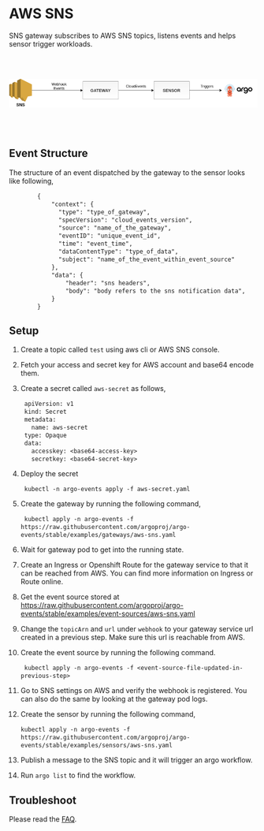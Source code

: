 # AWS SNS


SNS gateway subscribes to AWS SNS topics, listens events and helps sensor trigger workloads.

<br/>
<br/>

<p align="center">
  <img src="https://github.com/argoproj/argo-events/blob/master/docs/assets/aws-sns-setup.png?raw=true" alt="AWS SNS Setup"/>
</p>

<br/>
<br/> 

## Event Structure
The structure of an event dispatched by the gateway to the sensor looks like following,

            {
                "context": {
                  "type": "type_of_gateway",
                  "specVersion": "cloud_events_version",
                  "source": "name_of_the_gateway",
                  "eventID": "unique_event_id",
                  "time": "event_time",
                  "dataContentType": "type_of_data",
                  "subject": "name_of_the_event_within_event_source"
                },
                "data": {
                	"header": "sns headers",
                  	"body": "body refers to the sns notification data",
                }
            }


## Setup

1. Create a topic called `test` using aws cli or AWS SNS console.

2. Fetch your access and secret key for AWS account and base64 encode them.

3. Create a secret called `aws-secret` as follows,

        apiVersion: v1
        kind: Secret
        metadata:
          name: aws-secret
        type: Opaque
        data:
          accesskey: <base64-access-key>
          secretkey: <base64-secret-key>

4. Deploy the secret

        kubectl -n argo-events apply -f aws-secret.yaml

5. Create the gateway by running the following command,

        kubectl apply -n argo-events -f https://raw.githubusercontent.com/argoproj/argo-events/stable/examples/gateways/aws-sns.yaml

6. Wait for gateway pod to get into the running state.

7. Create an Ingress or Openshift Route for the gateway service to that it can be reached from AWS.
   You can find more information on Ingress or Route online.

8. Get the event source stored at https://raw.githubusercontent.com/argoproj/argo-events/stable/examples/event-sources/aws-sns.yaml

9. Change the `topicArn` and `url` under `webhook` to your gateway service url created in a previous step. Make sure this url is reachable from AWS.

8. Create the event source by running the following command.
   
        kubectl apply -n argo-events -f <event-source-file-updated-in-previous-step>

11. Go to SNS settings on AWS and verify the webhook is registered. You can also do the same by
    looking at the gateway pod logs.

12. Create the sensor by running the following command,

        kubectl apply -n argo-events -f https://raw.githubusercontent.com/argoproj/argo-events/stable/examples/sensors/aws-sns.yaml

13. Publish a message to the SNS topic and it will trigger an argo workflow.

14. Run `argo list` to find the workflow. 

## Troubleshoot
Please read the [FAQ](https://argoproj.github.io/argo-events/FAQ/).

